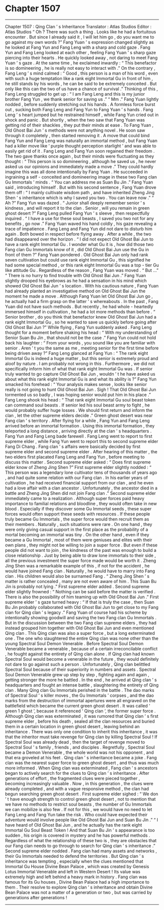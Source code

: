 
# Chapter 1507


---

Chapter 1507 : Qing Clan ’ s Inheritance
Translator :
Atlas Studios
Editor :
Atlas Studios
“ Oh ? There was such a thing . Looks like he had a fortuitous encounter . But since I already said it , I will let him go , do you want me to go against my own words ?” Fang Yuan ’ s expression changed slightly as he looked at Fang Yun and Fang Leng with a sharp and cold gaze .
Fang Yun and Fang Leng looked at each other , feeling Fang Yuan ’ s sharp gaze piercing into their hearts . He quickly looked away , not daring to meet Fang Yuan ’ s gaze .
At the same time , he exclaimed inwardly : “ This benefactor is so domineering , he is really not easy to interact with .”
On the contrary , Fang Leng ’ s mind calmed : “ Good , this person is a man of his word , even with such a huge temptation like a rank eight Immortal Gu in front of him , he still stands by his words , he can be said to be extremely conceited . But only like this can the two of us have a chance of survival .”
Thinking of this , Fang Leng struggled to get up : “ I am Fang Leng and this is my junior brother Fang Yun , we thank senior for saving us .”
“ Mm .” Fang Yuan lightly nodded , before suddenly stretching out his hands .
A formless force burst out , sucking both Fang Leng and Fang Yun to Fang Yuan ’ s hands .
Fang Leng ’ s heart jumped but he restrained himself , while Fang Yun cried out in shock and panic .
But shortly , when the two saw that Fang Yuan was getting rid of their shackles , they put their minds at ease .
To Fang Yuan , Old Ghost Bai Jun ’ s methods were not anything novel . He soon saw through it completely , then started removing it .
A move that could bind Fang Yun and Fang Leng was naturally an immortal method , but Fang Yuan had a killer move like ‘ purple thought perception starlight ’ and was able to easily get rid of it .
Fang Leng and Fang Yun soon regained their freedom .
The two gave thanks once again , but their minds were fluctuating as they thought : “ This person is so domineering , although he saved us , he never asked us our opinions and immediately made a move .”
They could hardly imagine this was all done intentionally by Fang Yuan . He succeeded in ingraining a self - conceited and domineering image in these two Fang clan Gu Immortals ’ minds .
“ You can address me as Suan Bu Jin .” Fang Yuan said , introducing himself .
But with his second sentence , Fang Yuan drove them off : “ I mainly cultivate wisdom path , and have inherited Zheng Jing Shen ’ s inheritance which is why I saved you two . You can leave now .”
“ Ah ?” Fang Yun was dazed .
“ Junior shall deeply remember senior ’ s kindness , and will report it to the clan . Senior , will you remain in green ghost desert ?” Fang Leng pulled Fang Yun ’ s sleeve , then respectfully inquired .
“ I have a use for these soul beasts , I saved you two not for any benefits , go now .” Fang Yuan waved his hand coldly , his gaze revealing a trace of impatience .
Fang Leng and Fang Yun did not dare to disturb him again . Both bowed in respect before flying away .
After a while , the two had disappeared over the horizon .
“ I did not expect Old Ghost Bai Jun to have a rank eight Immortal Gu . I wonder what Gu it is , how did those two Fang clan Gu Immortals know of it , did Old Ghost Bai Jun use the Gu in front of them ?” Fang Yuan pondered .
Old Ghost Bai Jun only had rank seven cultivation but could use rank eight Immortal Gu , this signified he had some special method , or this rank eight Immortal Gu was a top - tier Gu like attitude Gu .
Regardless of the reason , Fang Yuan was moved .
“ But …”
“ There is no hurry to find trouble with Old Ghost Bai Jun .”
Fang Yuan slightly drooped his eyebrows as he had a sensation in his mind which showed Old Ghost Bai Jun ’ s location .
With his cautious nature , Fang Yuan had already planted an investigative method on Old Ghost Bai Jun the moment he made a move . Although Fang Yuan let Old Ghost Bai Jun go , he actually had a firm grasp on the latter ’ s whereabouts .
In the past , Fang Yuan did not have such methods . But recently , he had whole - heartedly immersed himself in cultivation , he had a lot more methods than before .
“ Senior brother , do you think that benefactor knew Old Ghost Bai Jun had a rank eight Immortal Gu , so he wanted to save us quickly before going after Old Ghost Bai Jun ?” While flying , Fang Yun suddenly asked .
Fang Leng thought for a moment before shaking his head : “ With my understanding of Senior Suan Bu Jin , that should not be the case .”
Fang Yun could not hold back his laughter : “ From your words , you sound like you are familiar with senior . Aren ’ t you the same as me , meeting senior for the first time before being driven away ?”
Fang Leng glanced at Fang Yun : “ The rank eight Immortal Gu is indeed a huge matter , but this senior is extremely proud and aloof by nature . I am probably not wrong in this . Furthermore , we did not specifically inform him of what that rank eight Immortal Gu was . If senior truly wanted to go capture Old Ghost Bai Jun , wouldn ’ t he have asked us about what this rank eight Immortal Gu is and what its ability is ?”
Fang Yun smacked his forehead : “ Your analysis makes sense , looks like senior really is not going to hunt Old Ghost Bai Jun . Sigh ! That Old Ghost Bai Jun tormented us so badly , I was hoping senior would put him in his place .”
Fang Leng shook his head : “ That rank eight Immortal Gu soul beast token can command soul beasts . If senior led his soul beast army to fight , he would probably suffer huge losses . We should first return and inform the clan , let the other supreme elders decide .”
Green ghost desert was near Fang clan ’ s territory . After flying for a while , Fang Yun and Fang Leng arrived before an immortal formation .
Using this immortal formation , they teleported a long distance , arriving directly at the clan ’ s headquarters .
Fang Yun and Fang Leng bade farewell . Fang Leng went to report to first supreme elder , while Fang Yun went to report this to second supreme elder Fang Di Chang .
Fang clan ’ s affairs were basically decided by first supreme elder and second supreme elder .
After hearing of this matter , the two elders first placated Fang Leng and Fang Yun , before meeting to discuss this matter .
Second supreme elder asked : “ Does first supreme elder know of Zheng Jing Shen ?”
First supreme elder slightly nodded : “ This person was a legendary lone cultivator tens of thousands of years ago , and had quite some relation with our Fang clan . In his earlier years of cultivation , he had received financial support from our clan , and he even had a love affair with a clan ancestor . Unfortunately , the ancestor died in a battle and Zheng Jing Shen did not join Fang clan .”
Second supreme elder immediately came to a realization .
Although super forces paid heavy importance to familial relations and bloodline , they would often take in new blood . Especially if they discover some Gu Immortal seeds , these super forces would often support these seeds with resources .
If these people truly became Gu Immortals , the super force would then recruit them as their members .
Naturally , such situations were rare .
On one hand , they were only giving casual support in the first place as the probability of a mortal becoming an immortal was tiny .
On the other hand , even if they became a Gu Immortal , most of them were geniuses and elites with their own plans , they might not be willing to join a super force .
But even if these people did not want to join , the kindness of the past was enough to build a close relationship .
Just by being able to draw lone immortals to their side , all the previous investment the super force made would be worth it .
Zheng Jing Shen was a remarkable example of this , if not for the accident , he would have joined Fang clan .
Naturally , he would have to marry into Fang clan .
His children would also be surnamed Fang .
“ Zheng Jing Shen ’ s matter is rather concealed , many are not even aware of him . This Suan Bu Jin is probably not lying .” First supreme elder added .
Second supreme elder slightly frowned : “ Nothing can be said before the matter is verified . There is also the possibility of him teaming up with Old Ghost Bai Jun .”
First supreme elder ’ s gaze turned heavy : “ If that is truly the case , then Suan Bu Jin probably collaborated with Old Ghost Bai Jun to get close to my Fang clan for Qing clan ’ s legacy .”
Fang Yuan of course had his scheme by intentionally showing goodwill and saving the two Fang clan Gu Immortals .
But in the discussion between the two Fang clan supreme elders , they had instead grouped him together with Old Ghost Bai Jun and even mentioned Qing clan .
This Qing clan was also a super force , but a long exterminated one .
The one who slaughtered the entire Qing clan was none other than the young Spectral Soul Demon Venerable .
Before Spectral Soul Demon Venerable became a venerable , because of a certain irreconcilable conflict , he fought against the entirety of Qing clan alone .
If Qing clan had known Spectral Soul would become a venerable in the future , they would definitely not dare to go against such a person . Unfortunately , Qing clan belittled Spectral Soul because of their superiority in numbers and assets .
Spectral Soul Demon Venerable grew up step by step , fighting again and again , getting stronger the more he battled . In the end , he arrived at Qing clan ’ s headquarters and fought an intense battle , slaughtering the entirety of Qing clan . Many Qing clan Gu Immortals perished in the battle . The dao marks of Spectral Soul ’ s killer moves , the Gu Immortals ’ corpses , and the dao marks from the destruction of immortal apertures were all engraved on the battlefield which became the current green ghost desert .
It was called ‘ green
1
ghost ’, because it referenced ‘ Qing clan ’, the former super force .
Although Qing clan was exterminated , it was rumored that Qing clan ’ s first supreme elder , before his death , sealed all the clan resources and buried them in a certain location in green ghost desert , leaving behind an inheritance .
There was only one condition to inherit this inheritance , it was that the inheritor must take revenge for Qing clan by killing Spectral Soul ! If Spectral Soul was already dead , then the target of revenge moved to Spectral Soul ’ s family , friends , and disciples .
Regretfully , Spectral Soul became a Demon Venerable , the whole world was not his opponent , and that era groveled at his feet . Qing clan ’ s inheritance became a joke .
Fang clan was the nearest super force to green ghost desert , and thus was much more informed . When Qing clan was exterminated , Fang clan ’ s ancestors began to actively search for the clues to Qing clan ’ s inheritance .
After generations of effort , the fragmented clues were pieced together , becoming increasingly valuable .
Now , in this generation , the clues were already completed , and with a vague responsive method , the clan had begun searching green ghost desert .
First supreme elder sighed : “ We don ’ t have enough strength to control green ghost desert , not to mention that we have no methods to restrict soul beasts , the number of Gu Immortals we can mobilize is also few . If not for this , we would have no need to let Fang Leng and Fang Yun take the risk . Who could have expected their adventure would involve people like Old Ghost Bai Jun and Suan Bu Jin .”
“ I have heard of Old Ghost Bai Jun , and he actually has the rank eight Immortal Gu Soul Beast Token ! And that Suan Bu Jin ’ s appearance is too sudden , his origin is covered in mystery and he has powerful methods . Regardless of what the relationship of these two is , they are obstacles that our Fang clan needs to go through to search for Qing clan ’ s inheritance .”
Second supreme elder nodded .
Fang clan had many assets and networks , their Gu Immortals needed to defend the territories . But Qing clan ’ s inheritance was tempting , especially when the clues mentioned that Immortal Gu House Divine Bean Palace , which was created by Genesis Lotus Immortal Venerable and left in Western Desert ! Its value was extremely high and left behind a heavy mark in history .
Fang clan was famous for its Gu houses , Divine Bean Palace had a high importance to them . Their resolve to explore Qing clan ’ s inheritance and obtain Divine Bean Palace was not a matter of a generation or two , but was carried by generations after generations !

---

